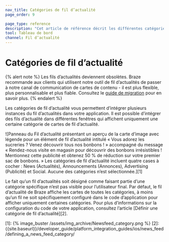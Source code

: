 ```yaml
---
nav_title: Catégories de fil d’actualité
page_order: 9

page_type: reference
description: "Cet article de référence décrit les différentes catégories de fil d’actualité qui vous permettent d’intégrer plusieurs instances du fil d’actualités dans votre application."
tool: Tableau de bord
channel: Fil d’actualité
---
```


# Catégories de fil d’actualité

{% alert note %}
Les fils d’actualités deviennent obsolètes. Braze recommande aux clients qui utilisent notre outil de fil d’actualités de passer à notre canal de communication de cartes de contenu - il est plus flexible, plus personnalisable et plus fiable. Consultez le [guide de migration]({{site.baseurl}}/user_guide/message_building_by_channel/content_cards/migrating_from_news_feed/) pour en savoir plus.
{% endalert %}

Les catégories de fil d’actualité vous permettent d’intégrer plusieurs instances du fil d’actualités dans votre application. Il est possible d’intégrer des fils d’actualité dans différentes fenêtres qui affichent uniquement une certaine catégorie de cartes de fil d’actualité.

![Panneau du Fil d’actualité présentant un aperçu de la carte d’image avec légende pour un élément de fil d’actualité intitulé « Vous adorez les sucreries ? Venez découvrir tous nos bonbons ! » accompagné du message « Rendez-nous visite en magasin pour découvrir des bonbons irrésistibles ! Mentionnez cette publicité et obtenez 50 % de réduction sur votre premier sac de bonbons. » Les catégories de fil d’actualité incluent quatre cases à cocher : News (Actualités), Announcements (Annonces), Advertising (Publicité) et Social. Aucune des catégories n’est sélectionnée.][1]

Le fait qu’un fil d’actualités soit désigné comme faisant partie d’une catégorie spécifique n’est pas visible pour l’utilisateur final. Par défaut, le fil d’actualité de Braze affiche les cartes de toutes les catégories, à moins qu’un fil ne soit spécifiquement configuré dans le code d’application pour afficher uniquement certaines catégories. Pour plus d’informations sur la configuration du code de votre application, consultez l’article [Définir une catégorie de fil d’actualité][2].

[1]: {% image_buster /assets/img_archive/Newsfeed_category.png %}
[2]: {{site.baseurl}}/developer_guide/platform_integration_guides/ios/news_feed/defining_a_news_feed_category/
